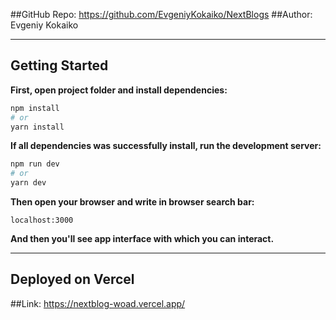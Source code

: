 ##GitHub Repo: https://github.com/EvgeniyKokaiko/NextBlogs
##Author: Evgeniy Kokaiko
***
## Getting Started

**First, open project folder and install dependencies:**

```bash
npm install 
# or
yarn install
```

**If all dependencies was successfully install, run the development server:**

```bash
npm run dev
# or
yarn dev
```
**Then open your browser and write in browser search bar:**

```
localhost:3000
```

**And then you'll see app interface with which you can interact.**
***

## Deployed on Vercel
##Link: https://nextblog-woad.vercel.app/